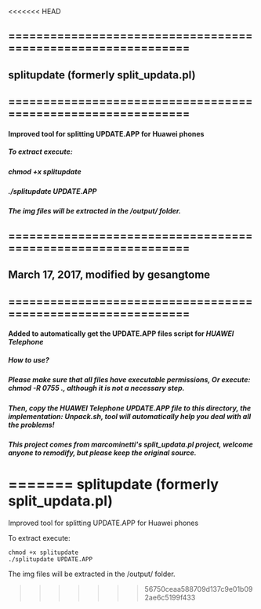 <<<<<<< HEAD
## =============================================================
## splitupdate (formerly split_updata.pl)
## =============================================================

#### Improved tool for splitting UPDATE.APP for Huawei phones
##### *To extract execute:*
##### *chmod +x splitupdate*
##### *./splitupdate UPDATE.APP*
##### The img files will be extracted in the /output/ folder.

## =============================================================
## March 17, 2017, modified by gesangtome
## =============================================================

#### Added to automatically get the UPDATE.APP files script for *HUAWEI Telephone*
##### *How to use?*
##### Please make sure that all files have executable permissions, Or execute: *chmod -R 0755 .*, although it is not a necessary step.
##### Then, copy the HUAWEI Telephone *UPDATE.APP* file to this directory, the implementation: Unpack.sh, tool will automatically help you deal with all the problems!
#### *This project comes from marcominetti's split_updata.pl project, welcome anyone to remodify, but please keep the original source.*
=======
splitupdate (formerly split_updata.pl)
===============

Improved tool for splitting UPDATE.APP for Huawei phones

To extract execute:
```
chmod +x splitupdate
./splitupdate UPDATE.APP
```

The img files will be extracted in the /output/ folder.
>>>>>>> 56750ceaa588709d137c9e01b092ae6c5199f433
